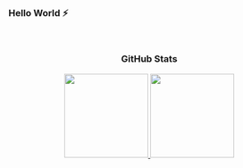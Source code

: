 ### Hello World ⚡

<!--
**eak00700/eak00700** is a ✨ _special_ ✨ repository because its `README.md` (this file) appears on your GitHub profile.

Here are some ideas to get you started:

- 🔭 I’m currently working on ...
- 🌱 I’m currently learning ...
- 👯 I’m looking to collaborate on ...
- 🤔 I’m looking for help with ...
- 💬 Ask me about ...
- 📫 How to reach me: ...
- 😄 Pronouns: ...
- ⚡ Fun fact: ...
-->

<br> 
    <h3 align="center"> GitHub Stats </h3> 
    <div align="center">
      <a href='https://github.com/eak00700'>
        <img src="https://github-readme-stats.vercel.app/api?username=eak00700&show_icons=true&theme=white" height="150"/>
        <img src="https://github-readme-stats.vercel.app/api/top-langs/?username=eak00700&layout=compact&theme=violet&langs_count=6" height="150"/>
       </a>
    </div>
<br>

